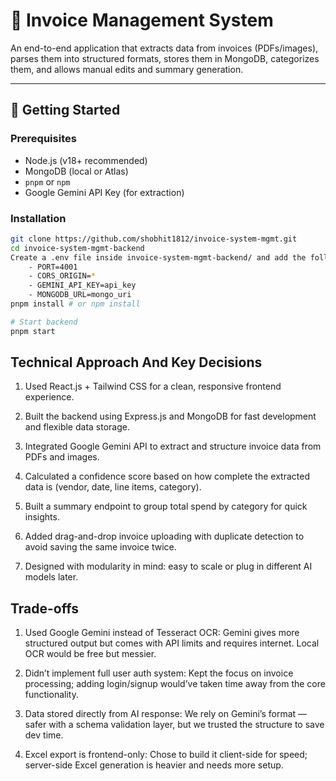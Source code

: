 # 🧾 Invoice Management System

An end-to-end application that extracts data from invoices (PDFs/images), parses them into structured formats, stores them in MongoDB, categorizes them, and allows manual edits and summary generation.

---

## 🚀 Getting Started

### Prerequisites

- Node.js (v18+ recommended)
- MongoDB (local or Atlas)
- `pnpm` or `npm`
- Google Gemini API Key (for extraction)

### Installation

```bash
git clone https://github.com/shobhit1812/invoice-system-mgmt.git
cd invoice-system-mgmt-backend
Create a .env file inside invoice-system-mgmt-backend/ and add the following:
    - PORT=4001
    - CORS_ORIGIN=*
    - GEMINI_API_KEY=api_key
    - MONGODB_URL=mongo_uri
pnpm install # or npm install

# Start backend
pnpm start
```

## Technical Approach And Key Decisions

1. Used React.js + Tailwind CSS for a clean, responsive frontend experience.

2. Built the backend using Express.js and MongoDB for fast development and flexible data storage.

3. Integrated Google Gemini API to extract and structure invoice data from PDFs and images.

4. Calculated a confidence score based on how complete the extracted data is (vendor, date, line items, category).

5. Built a summary endpoint to group total spend by category for quick insights.

6. Added drag-and-drop invoice uploading with duplicate detection to avoid saving the same invoice twice.

7. Designed with modularity in mind: easy to scale or plug in different AI models later.

## Trade-offs

1. Used Google Gemini instead of Tesseract OCR: Gemini gives more structured output but comes with API limits and requires internet. Local OCR would be free but messier.

2. Didn’t implement full user auth system: Kept the focus on invoice processing; adding login/signup would’ve taken time away from the core functionality.

3. Data stored directly from AI response: We rely on Gemini’s format — safer with a schema validation layer, but we trusted the structure to save dev time.

4. Excel export is frontend-only: Chose to build it client-side for speed; server-side Excel generation is heavier and needs more setup.
